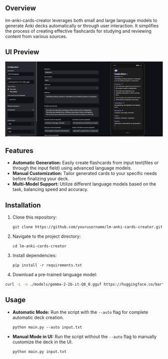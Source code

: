 ## Overview
lm-anki-cards-creator leverages both small and large language models to generate Anki decks automatically or through user interaction. It simplifies the process of creating effective flashcards for studying and reviewing content from various sources.

## UI Preview
![UI Preview](data/images/UI.png)

## Features
- **Automatic Generation:** Easily create flashcards from input text(files or through the input field) using advanced language models.
- **Manual Customization:** Tailor generated cards to your specific needs before finalizing your deck.
- **Multi-Model Support:** Utilize different language models based on the task, balancing speed and accuracy.

## Installation
1. Clone this repository:
    ```
    git clone https://github.com/yourusername/lm-anki-cards-creator.git
    ```
2. Navigate to the project directory:
    ```
    cd lm-anki-cards-creator
    ```
3. Install dependencies:
    ```
    pip install -r requirements.txt
    ```
4. Download a pre-trained language model:
  ```bash
  curl -L -o ./models/gemma-2-2b-it-Q8_0.gguf https://huggingface.co/bartowski/gemma-2-2b-it-GGUF/blob/main/gemma-2-2b-it-Q8_0.gguf
  ```
## Usage
- **Automatic Mode:** Run the script with the `--auto` flag for complete automatic deck creation.
  ```
  python main.py --auto input.txt
  ```
- **Manual Mode in UI:** Run the script without the `--auto` flag to manually customize the deck in the UI.
  ```
  python main.py input.txt
  ```
